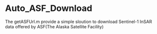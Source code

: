 # Auto_ASF_Download
The getASFUrl.m provide a simple sloution to download Sentinel-1 InSAR data offered by ASF(The Alaska Satellite Facility)
